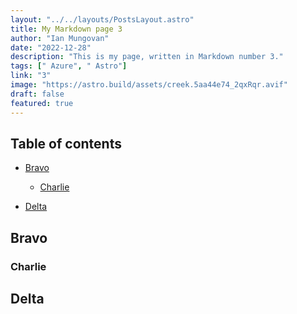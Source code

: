 ```yaml
---
layout: "../../layouts/PostsLayout.astro"
title: My Markdown page 3
author: "Ian Mungovan"
date: "2022-12-28"
description: "This is my page, written in Markdown number 3."
tags: [" Azure", " Astro"]
link: "3"
image: "https://astro.build/assets/creek.5aa44e74_2qxRqr.avif"
draft: false
featured: true
---
```


## Table of contents

- [Bravo](#bravo)

  - [Charlie](#charlie)

- [Delta](#delta)

## Bravo

### Charlie

## Delta
